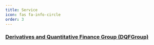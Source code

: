 ```yaml
---
title: Service
icon: fas fa-info-circle
order: 3
---
```

### [Derivatives and Quantitative Finance Group (DQFGroup)](https://blogs.otago.ac.nz/dqfg/)
